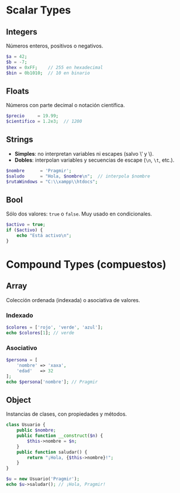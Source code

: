 # Scalar Types
## Integers
Números enteros, positivos o negativos.
```php
$a = 42;
$b = -7;
$hex = 0xFF;    // 255 en hexadecimal
$bin = 0b1010;  // 10 en binario
```
## Floats
Números con parte decimal o notación científica.
```php
$precio     = 19.99;
$cientifico = 1.2e3;  // 1200
```

## Strings
- **Simples**: no interpretan variables ni escapes (salvo \’ y \\).
- **Dobles**: interpolan variables y secuencias de escape (`\n`, `\t`, etc.).
```php
$nombre      = 'Pragmir';
$saludo      = "Hola, $nombre\n";  // interpola $nombre
$rutaWindows = "C:\\xampp\\htdocs";
```

## Bool
Sólo dos valores: `true` o `false`. Muy usado en condicionales.

```php
$activo = true;
if ($activo) {
    echo "Está activo\n";
}
```


# Compound Types (compuestos)
## Array
Colección ordenada (indexada) o asociativa de valores.
### Indexado
```php
$colores = ['rojo', 'verde', 'azul'];
echo $colores[1]; // verde
```

### Asociativo
```php
$persona = [
    'nombre' => 'xaxa',
    'edad'   => 32
];
echo $persona['nombre']; // Pragmir
```


## Object
Instancias de clases, con propiedades y métodos.

```php
class Usuario {
    public $nombre;
    public function __construct($n) {
        $this->nombre = $n;
    }
    public function saludar() {
        return "¡Hola, {$this->nombre}!";
    }
}

$u = new Usuario('Pragmir');
echo $u->saludar(); // ¡Hola, Pragmir!
```